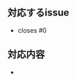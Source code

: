 ## 対応するissue
<!-- ここに対応するissue番号を書く。issue番号が99なら、「- closes #99」と書く。 -->
- closes #0

## 対応内容
<!-- ここに対応した内容を書く。 -->
- 
